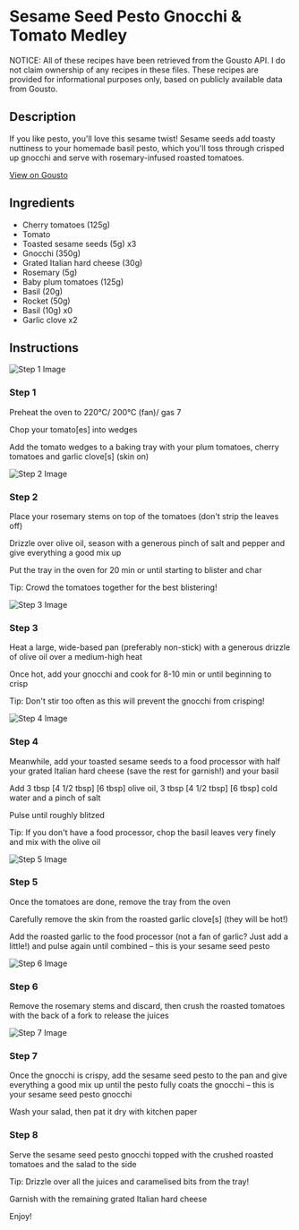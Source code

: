 # Sesame Seed Pesto Gnocchi & Tomato Medley

NOTICE: All of these recipes have been retrieved from the Gousto API. I do not claim ownership of any recipes in these files. These recipes are provided for informational purposes only, based on publicly available data from Gousto.

## Description

If you like pesto, you'll love this sesame twist! Sesame seeds add toasty nuttiness to your homemade basil pesto, which you'll toss through crisped up gnocchi and serve with rosemary-infused roasted tomatoes. 

[View on Gousto](https://www.gousto.co.uk/recipes/cookbook/sesame-seed-pesto-gnocchi-tomato-medley)

## Ingredients

- Cherry tomatoes (125g)
- Tomato
- Toasted sesame seeds (5g) x3
- Gnocchi (350g)
- Grated Italian hard cheese (30g)
- Rosemary (5g)
- Baby plum tomatoes (125g)
- Basil (20g)
- Rocket (50g)
- Basil (10g) x0
- Garlic clove x2

## Instructions

![Step 1 Image](https://production-media.gousto.co.uk/cms/recipe-step-image/Step-1-1653469439175-x200.jpg)

### Step 1

Preheat the oven to 220°C/ 200°C (fan)/ gas 7

Chop your tomato[es] into wedges

Add the tomato wedges to a baking tray with your plum tomatoes, cherry tomatoes and garlic clove[s] (skin on)

![Step 2 Image](https://production-media.gousto.co.uk/cms/recipe-step-image/Step-2-1653469447920-x200.jpg)

### Step 2

Place your rosemary stems on top of the tomatoes (don't strip the leaves off)

Drizzle over olive oil, season with a generous pinch of salt and pepper and give everything a good mix up

Put the tray in the oven for 20 min or until starting to blister and char

Tip: Crowd the tomatoes together for the best blistering!

![Step 3 Image](https://production-media.gousto.co.uk/cms/recipe-step-image/Step-3-1581515067305-x200.jpg)

### Step 3

Heat a large, wide-based pan (preferably non-stick) with a generous drizzle of olive oil over a medium-high heat

Once hot, add your gnocchi and cook for 8-10 min or until beginning to crisp

Tip: Don't stir too often as this will prevent the gnocchi from crisping!

![Step 4 Image](https://production-media.gousto.co.uk/cms/recipe-step-image/Step-4-1581515071785-x200.jpg)

### Step 4

Meanwhile, add your toasted sesame seeds to a food processor with half your grated Italian hard cheese (save the rest for garnish!) and your basil

Add 3 tbsp <span class="text-purple">[4 1/2 tbsp]</span> <span class="text-danger">[6 tbsp]</span> olive oil, 3 tbsp <span class="text-purple">[4 1/2 tbsp]</span> <span class="text-danger">[6 tbsp]</span> cold water and a pinch of salt

Pulse until roughly blitzed

Tip: If you don't have a food processor, chop the basil leaves very finely and mix with the olive oil

![Step 5 Image](https://production-media.gousto.co.uk/cms/recipe-step-image/Step-5-1581515076303-x200.jpg)

### Step 5

Once the tomatoes are done, remove the tray from the oven

Carefully remove the skin from the roasted garlic clove[s] (they will be hot!)

Add the roasted garlic to the food processor (not a fan of garlic? Just add a little!) and pulse again until combined – this is your sesame seed pesto

![Step 6 Image](https://production-media.gousto.co.uk/cms/recipe-step-image/Step-6-1581515082067-x200.jpg)

### Step 6

Remove the rosemary stems and discard, then crush the roasted tomatoes with the back of a fork to release the juices

![Step 7 Image](https://production-media.gousto.co.uk/cms/recipe-step-image/Step-7-1581515087310-x200.jpg)

### Step 7

Once the gnocchi is crispy, add the sesame seed pesto to the pan and give everything a good mix up until the pesto fully coats the gnocchi – this is your sesame seed pesto gnocchi

Wash your salad, then pat it dry with kitchen paper

### Step 8

Serve the sesame seed pesto gnocchi topped with the crushed roasted tomatoes and the salad to the side

Tip: Drizzle over all the juices and caramelised bits from the tray!

Garnish with the remaining grated Italian hard cheese

Enjoy!

